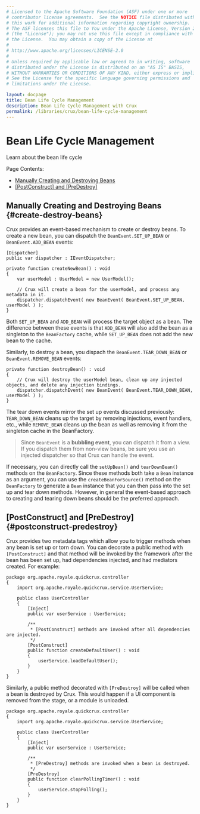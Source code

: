 ```yaml
---
# Licensed to the Apache Software Foundation (ASF) under one or more
# contributor license agreements.  See the NOTICE file distributed with
# this work for additional information regarding copyright ownership.
# The ASF licenses this file to You under the Apache License, Version 2.0
# (the "License"); you may not use this file except in compliance with
# the License.  You may obtain a copy of the License at
# 
# http://www.apache.org/licenses/LICENSE-2.0
# 
# Unless required by applicable law or agreed to in writing, software
# distributed under the License is distributed on an "AS IS" BASIS,
# WITHOUT WARRANTIES OR CONDITIONS OF ANY KIND, either express or implied.
# See the License for the specific language governing permissions and
# limitations under the License.

layout: docpage
title: Bean Life Cycle Management
description: Bean Life Cycle Management with Crux
permalink: /libraries/crux/bean-life-cycle-management
---
```


# Bean Life Cycle Management

Learn about the bean life cycle

Page Contents:

* [Manually Creating and Destroying Beans](libraries/crux/bean-life-cycle-management.html#create-destroy-beans)
* [[PostConstruct] and [PreDestroy]](libraries/crux/bean-life-cycle-management.html#postconstruct-predestroy)
<!-- 
CruxConfig Options libraries/crux/bean-life-cycle-management.html#cruxconfig-options
Crux and Royale Life Cycle Steps libraries/crux/bean-life-cycle-management.html#life-cycle-steps
-->

## Manually Creating and Destroying Beans {#create-destroy-beans}

Crux provides an event-based mechanism to create or destroy beans. To create a new bean, you can dispatch the `BeanEvent.SET_UP_BEAN` or `BeanEvent.ADD_BEAN` events:

```as3
[Dispatcher]
public var dispatcher : IEventDispatcher;
 
private function createNewBean() : void
{
    var userModel : UserModel = new UserModel();
     
    // Crux will create a bean for the userModel, and process any metadata in it.
    dispatcher.dispatchEvent( new BeanEvent( BeanEvent.SET_UP_BEAN, userModel ) );
}
```

Both `SET_UP_BEAN` and `ADD_BEAN` will process the target object as a bean. The difference between these events is that `ADD_BEAN` will also add the bean as a singleton to the `BeanFactory` cache, while `SET_UP_BEAN` does not add the new bean to the cache.

Similarly, to destroy a bean, you dispach the `BeanEvent.TEAR_DOWN_BEAN` or `BeanEvent.REMOVE_BEAN` events:

```as3
private function destroyBean() : void
{
    // Crux will destroy the userModel bean, clean up any injected objects, and delete any injection bindings.
    dispatcher.dispatchEvent( new BeanEvent( BeanEvent.TEAR_DOWN_BEAN, userModel ) );
}
```

The tear down events mirror the set up events discussed previously: `TEAR_DOWN_BEAN` cleans up the target by removing injections, event handlers, etc., while `REMOVE_BEAN` cleans up the bean as well as removing it from the singleton cache in the BeanFactory.

> Since `BeanEvent` is a **bubbling event**, you can dispatch it from a view. If you dispatch them from non-view beans, be sure you use an injected dispatcher so that Crux can handle the event.

If necessary, you can directly call the `setUpBean()` and `tearDownBean()` methods on the `BeanFactory`. Since these methods both take a `Bean` instance as an argument, you can use the `createBeanForSource()` method on the `BeanFactory` to generate a `Bean` instance that you can then pass into the set up and tear down methods. However, in general the event-based approach to creating and tearing down beans should be the preferred approach.

## [PostConstruct] and [PreDestroy] {#postconstruct-predestroy}

Crux provides two metadata tags which allow you to trigger methods when any bean is set up or torn down. You can decorate a public method with `[PostConstruct]` and that method will be invoked by the framework after the bean has been set up, had dependencies injected, and had mediators created. For example:

```as3
package org.apache.royale.quickcrux.controller
{
    import org.apache.royale.quickcrux.service.UserService;
 
    public class UserController
    {
        [Inject]
        public var userService : UserService;
 
        /**
         * [PostConstruct] methods are invoked after all dependencies are injected.
         */
        [PostConstruct]
        public function createDefaultUser() : void
        {
            userService.loadDefaultUser();
        }
    }
}
```

Similarly, a public method decorated with `[PreDestroy]` will be called when a bean is destroyed by Crux. This would happen if a UI component is removed from the stage, or a module is unloaded.

```as3
package org.apache.royale.quickcrux.controller
{
    import org.apache.royale.quickcrux.service.UserService;
 
    public class UserController
    {
        [Inject]
        public var userService : UserService;
 
        /**
         * [PreDestroy] methods are invoked when a bean is destroyed.
         */
        [PreDestroy]
        public function clearPollingTimer() : void
        {
            userService.stopPolling();
        }
    }
}
```

<!--
## CruxConfig Options {#cruxconfig-options}

Six configuration options are available in the `CruxConfig` object to specify how UI components are handled by the framework. These are setUpEventType, setUpEventPhase, setUpEventPriority, and the corresponding tearDownEventType, tearDownEventPhase, and tearDownEventPriority. Normally, you can leave these at their default values. But if you need to, you can modify these to alter how Crux creates and destroys beans that are UI components.

The default setUpEventType is "addedToStage". This means that whenever a UI component is added to the stage, Crux will inspect the component and process any metadata it finds. Any dependency injections and event mediators will happen at this time. As mentioned, you may change this value if "addedToStage" is not ideal for your situation. "creationComplete" is another commonly used setUpEventType.

Be careful if you use an event type that occurs early in the Royale component life cycle, such as "preinitialize", since child components have not been created yet.

At the other end of the bean life cycle, the default tearDownEventType is "removedFromStage". This means that when a UI component is removed from the stage, Crux will perform clean up activities such as removing event mediators.

If you require even more fine-grained control, you can specify alternative values for the phase and priority used for the set up and tear down of beans. Typically, these won't need to be changed, but the options are there in case they are needed.

You can also use the ISetUpValidator and ITearDownValidator interfaces with UI components to control whether set up or tear down are allowed.
-->

<!-- 
## Crux and Royale Life Cycle Steps {#life-cycle-steps}

> Note that the Royale component lifecycle events shown in all of these tables outline the most common order, but that it is not universal. For example, when a Module is loaded, it will dispatch addedToStage before dispatching creationComplete. These inconsistencies are simply how the Royale SDK operates.

The following table shows the steps that Royale and Crux will go through on application startup:

Type
Step
Royale
Preinitialize event
Crux
dispatcher set
Crux
Crux created event
Crux
domain set
Crux
Global dispatcher set
Crux
Processors initialized
Crux
Bean factory initialized
Crux
setUpEvent and tearDownEvent values set from CruxConfig
Crux
Beans defined in the BeanProvider(s) are processed
Crux
(per bean) beanFactory.setUpBean()
Crux
(per bean) [Inject] processed
Crux
(per bean) [EventHandler] processed
Crux
(per bean) [Dispatcher] processed
Crux
(per bean) Default custom metadata processed
Crux
(per bean) [PostConstruct] processed
Royale
Initialize event
Royale
Creation complete event
Royale
Added to stage event
Royale
Display objects in the display list are processed (see table below)
Royale
Application complete event
Royale
Update complete event

The following table shows the steps that Royale and Crux will go through when a new display object is set up:
Type
Step
Royale
Invalidation
Royale
Property bindings
Royale
Preinitialize
Royale
Create children
Royale
Initialize event
Royale
Commit properties
Royale
Resize
Royale
Render
Royale
Measure
Royale
Set actual size
Royale
Update display list
Royale
Creation complete event
Royale
Added event
Royale
Added to stage event
Crux
beanFactory.setUpBean()
Crux
[Inject] processed
Crux
[EventHandler] processed
Crux
[Dispatcher] processed
Crux
Default custom metadata processed
Crux
[PostConstruct] processed
Crux
[ViewAdded] processed
Royale
Update complete event

The following table shows the steps that Royale and Crux will go through when a display object is torn down:

Type
Step
Royale
Removed event
Royale
Removed from stage event
Crux
[PreDestroy] processed
Crux
[Inject] tear down
Crux
[EventHandler] tear down
Crux
[Dispatcher] tear down
Crux
Default custom metadata tear down
Crux
[ViewRemoved] processed -->

